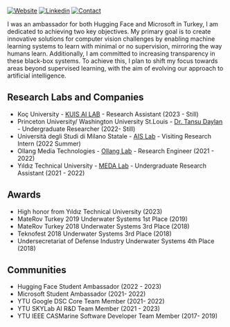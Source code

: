 [![Website](https://img.shields.io/badge/Further%20Info-WEBSITE-blue?style=for-the-badge)](https://bariscankurtkaya.github.io/) [![Linkedin](https://img.shields.io/badge/MY%20PROFILE-Linkedin-blue?style=for-the-badge)](https://www.linkedin.com/in/bariscankurtkaya/)
 [![Contact](https://img.shields.io/badge/CONTACT-GMAIL-yellow?style=for-the-badge&logo=gmail&logoColor=white)](mailto:bariscankurtkaya@gmail.com)
 

I was an ambassador for both Hugging Face and Microsoft in Turkey, I am dedicated to achieving two key objectives. My primary goal is to create innovative solutions for computer vision challenges by enabling machine learning systems to learn with minimal or no supervision, mirroring the way humans learn. Additionally, I am committed to increasing transparency in these black-box systems. To achieve this, I plan to shift my focus towards areas beyond supervised learning, with the aim of evolving our approach to artificial intelligence.

## Research Labs and Companies
- Koç University - [KUIS AI LAB](https://ai.ku.edu.tr/) - Research Assistant (2023 - Still)
- Princeton University/ Washington University St.Louis - [Dr. Tansu Daylan](https://web.astro.princeton.edu/people/tansu-daylan) - Undergraduate Researcher (2022- Still)
- Università degli Studi di Milano Statale - [AIS Lab](https://ais-lab.di.unimi.it/index.html) - Visiting Research Intern (2022 Summer)
- Ollang Media Technologies - [Ollang Lab](https://ollang.com/) - Research Engineer (2021 - 2022)
- Yıldız Technical University - [MEDA Lab](https://ehm.yildiz.edu.tr/en/ehm/5/Laboratories/179) - Undergraduate Research Assistant (2021 - 2022)

## Awards
- High honor from Yıldız Technical University (2023)
- MateRov Turkey 2019 Underwater Systems 1st Place (2019)
- MateRov Turkey 2018 Underwater Systems 3rd Place (2018)
- Teknofest 2018 Underwater Systems 3rd Place (2018)
- Undersecretariat of Defense Industry Underwater Systems 4th Place (2018)

## Communities
- Hugging Face Student Ambassador (2022 - 2023)
- Microsoft Student Ambassador (2021- 2022)
- YTU Google DSC Core Team Member (2021- 2022)
- YTU SKYLab AI R&D Team Member (2021 - 2023)
- YTU IEEE CASMarine Software Developer Team Member (2017- 2019)
